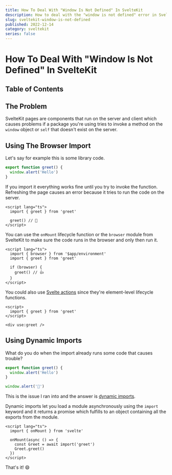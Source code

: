 ```yaml
---
title: How To Deal With "Window Is Not Defined" In SvelteKit
description: How to deal with the "window is not defined" error in SvelteKit.
slug: sveltekit-window-is-not-defined
published: 2022-12-14
category: sveltekit
series: false
---
```


# How To Deal With "Window Is Not Defined" In SvelteKit


## Table of Contents

## The Problem

SvelteKit pages are components that run on the server and client which causes problems if a package you're using tries to invoke a method on the `window` object or `self` that doesn't exist on the server.

## Using The Browser Import

Let's say for example this is some library code.

```ts:greet.ts showLineNumbers
export function greet() {
  window.alert('Hello')
}
```

If you import it everything works fine until you try to invoke the function. Refreshing the page causes an error because it tries to run the code on the server.

```html:+page.svelte showLineNumbers
<script lang="ts">
  import { greet } from 'greet'

  greet() // 💩
</script>
```

You can use the `onMount` lifecycle function or the `browser` module from SvelteKit to make sure the code runs in the browser and only then run it.

```html:+page.svelte showLineNumbers
<script lang="ts">
  import { browser } from '$app/environment'
  import { greet } from 'greet'

  if (browser) {
    greet() // 👍️
  }
</script>
```

You could also use [Svelte actions](https://svelte.dev/tutorial/actions) since they're element-level lifecycle functions.

```html:+page.svelte showLineNumbers
<script>
  import { greet } from 'greet'
</script>  

<div use:greet />
```

## Using Dynamic Imports

What do you do when the import already runs some code that causes trouble?

```ts:greet.ts showLineNumbers
export function greet() {
  window.alert('Hello')
}  

window.alert('💩')
```

This is the issue I ran into and the answer is [dynamic imports](https://developer.mozilla.org/en-US/docs/Web/JavaScript/Reference/Operators/import).

Dynamic imports let you load a module asynchronously using the `import` keyword and it returns a promise which fulfills to an object containing all the exports from the module.

```html:+page.svelte showLineNumbers
<script lang="ts">
  import { onMount } from 'svelte'

  onMount(async () => {
    const Greet = await import('greet')
    Greet.greet()
  })
</script>
```

That's it! 😄